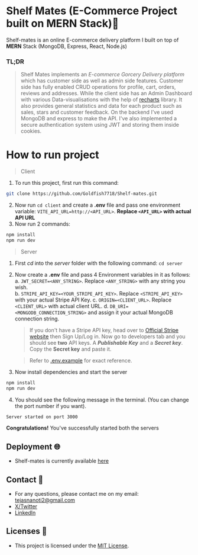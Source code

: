 # **Shelf Mates** (E-Commerce Project built on MERN Stack)🚀

Shelf-mates is an online E-commerce delivery platform I built on top of **MERN** Stack (MongoDB, Express, React, Node.js)

### TL;DR
> Shelf Mates implements an *E-commerce Gorcery Delivery platform* which has customer side as well as admin side features. Customer side has fully enabled CRUD operations for profile, cart, orders, reviews and addresses.
> While the client side has an Admin Dashboard with various Data-visualisations with the help of [recharts](https://recharts.org/en-US/) library. It also provides general statistics and data for each product such as sales, stars and customer feedback.
> On the backend I've used MongoDB and express to make the API. I've also implemented a secure authentication system using JWT and storing them inside cookies.

 # How to run project

> Client
  1. To run this project, first run this command:  
  ```bash
  git clone https://github.com/Goldfish7718/Shelf-mates.git
  ```
  2. Now run `cd client` and create a **.env** file and pass one environment variable: `VITE_API_URL=http://<API_URL>`. **Replace `<API_URL>` with actual API URL**
  3. Now run 2 commands:
  ```bash
  npm install
  npm run dev
  ```

> Server
  1. First *cd* into the *server* folder with the following command: `cd server`
  2. Now create a **.env** file and pass 4 Environment variables in it as follows:<br>
      a. `JWT_SECRET=<ANY_STRING>`. Replace `<ANY_STRING>` with any string you wish.<br>
      b. `STRIPE_API_KEY=<YOUR_STRIPE_API_KEY>`. Replace `<STRIPE_API_KEY>` with your actual Stripe API Key.
      c. `ORIGIN=<CLIENT_URL>`. Replace `<CLIENT_URL>` with actual client URL.
      d. `DB_URI=<MONGODB_CONNECTION_STRING>` and assign it your actual MongoDB connection string. 

      > If you don't have a Stripe API key, head over to [Official Stripe website](https://stripe.com/en-in) then Sign Up/Log in. Now go to developers tab and you should see **two**
      > API keys. A ***Publishable Key*** and a ***Secret key***. Copy the **Secret key** and paste it.

      > Refer to [.env.example](server/.env.example) for exact reference.
    
  3. Now install dependencies and start the server

  ```bash
  npm install
  npm run dev
  ```
  
  4. You should see the following message in the terminal. (You can change the port number if you want).

  ```bash
  Server started on port 3000
  ```
  **Congratulations!** You've successfully started both the servers

## Deployment 🌐

- Shelf-mates is currently available [here](https://shelfmates.vercel.app)

## Contact 🔗

- For any questions, please contact me on my email: [tejasnanoti2@gmail.com](mailto:tejasnanoti2@gmail.com)
- [X/Twitter](https://twitter.com/tejas_jsx)
- [LinkedIn](https://www.linkedin.com/in/tejas-nanoti-23965823b/)

## Licenses 📃

- This project is licensed under the [MIT License](LICENSE).

